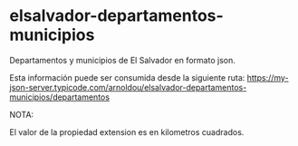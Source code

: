 # elsalvador-departamentos-municipios
Departamentos y municipios de El Salvador en formato json.

Esta información puede ser consumida desde la siguiente ruta:
https://my-json-server.typicode.com/arnoldou/elsalvador-departamentos-municipios/departamentos

NOTA:

El valor de la propiedad extension es en kilometros cuadrados.
